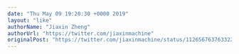 ```yaml
---
date: "Thu May 09 19:20:30 +0000 2019"
layout: "like"
authorName: "Jiaxin Zheng"
authorUrl: "https://twitter.com/jiaxinmachine"
originalPost: "https://twitter.com/jiaxinmachine/status/1126567637633228800"
---
```

